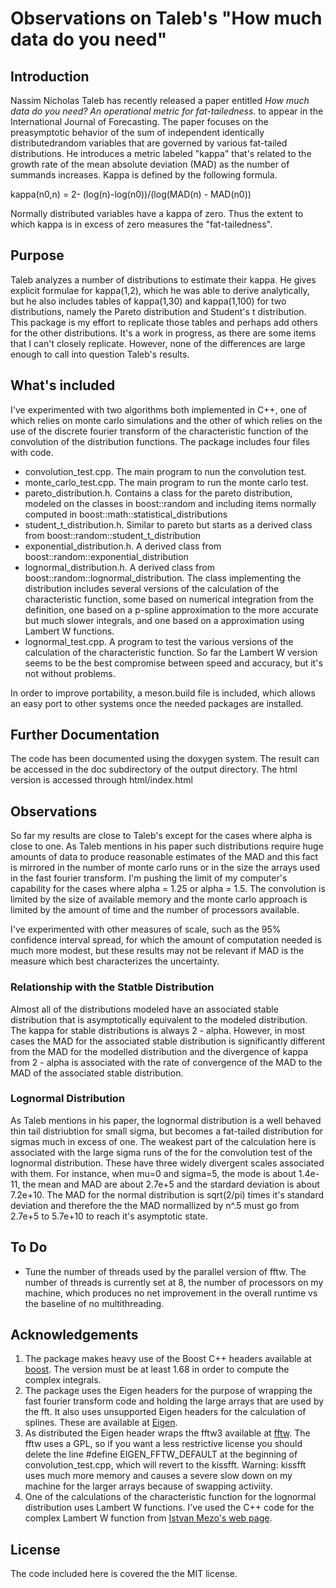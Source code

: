 # Observations on Taleb's "How much data do you need"

## Introduction

Nassim Nicholas Taleb has recently released a paper entitled *How much data do you need?
An operational metric for fat-tailedness*. to appear in the International Journal of Forecasting.  The paper focuses on the preasymptotic behavior of the sum of independent identically distributedrandom variables that are governed by various fat-tailed distributions.  He introduces
a metric labeled "kappa" that's related to the growth rate of the mean absolute deviation (MAD) 
as the number of summands increases.  Kappa is defined by the following formula.

   kappa(n0,n) = 2- (log(n)-log(n0))/(log(MAD(n) - MAD(n0))
   
Normally distributed variables have a kappa of zero.  Thus the extent to which kappa is in 
excess of zero measures the "fat-tailedness".

## Purpose

Taleb analyzes a number of distributions to estimate their kappa.  He gives explicit formulae
for kappa(1,2), which he was able to derive analytically, but he also includes tables of
kappa(1,30) and kappa(1,100) for two distributions, namely the Pareto distribution and 
Student's t distribution.  This package is my effort to replicate those tables and perhaps add
others for the other distributions.  It's a work in progress, as there are some items that I can't 
closely replicate.  However, none of the differences are large enough to call into question
Taleb's results.

## What's included

I've experimented with two algorithms both implemented in C++, one of which relies on 
monte carlo simulations and the other of which relies on the use of the discrete fourier 
transform of the characteristic function of the convolution of the distribution functions. 
The package includes four files with code.

*  convolution_test.cpp.  The main program to nun the convolution test.
*  monte_carlo_test.cpp.  The main program to run the monte carlo test.
*  pareto_distribution.h.  Contains a class for the pareto distribution, modeled on the 
classes in boost::random and including items normally computed in
boost::math::statistical_distributions
*  student_t_distribution.h. Similar to pareto but starts as a derived class from
boost::random::student_t_distribution
* exponential_distribution.h. A derived class from boost::random::exponential_distribution
* lognormal_distribution.h.  A derived class from boost::random::lognormal_distribution.  The
class implementing the distribution includes several versions of the calculation of the 
characteristic function, some based on numerical integration from the definition, one based 
on a p-spline approximation to the more accurate but much slower integrals, and one based
on a approximation using Lambert W functions.
* lognormal_test.cpp.  A program to test the various versions of the calculation of the 
characteristic function.  So far the Lambert W version seems to be the best compromise
between speed and accuracy, but it's not without problems.

In order to improve portability, a meson.build file is included, which allows an easy port 
to other systems once the needed packages are installed.

## Further Documentation

The code has been documented using the doxygen system.  The result can be accessed in
the doc subdirectory of the output directory.  The html version is accessed through 
html/index.html

## Observations

So far my results are close to Taleb's except for the cases where alpha is close to one.  As 
Taleb mentions in his paper such distributions require huge amounts of data to produce 
reasonable estimates of the MAD and this fact is mirrored in the number of monte carlo runs
or in the size the arrays used in the fast fourier transform.  I'm pushing the limit of
my computer's capability for the cases where alpha = 1.25 or alpha = 1.5.  The convolution 
is limited by the size of available memory and the monte carlo approach is limited by the
amount of time and the number of processors available.

I've experimented with other measures of scale, such as the 95% confidence interval spread,
for which the amount of computation needed is much more modest, but these results may not 
be relevant if MAD is the measure which best characterizes the uncertainty.

### Relationship with the Statble Distribution

Almost all of the distributions modeled have an associated stable distribution that is 
asymptotically equivalent to the modeled distribution.  The kappa for stable distributions
is always 2 - alpha.  However, in most cases the MAD for the associated stable distribution is significantly different from the MAD for the modelled distribution and the divergence of kappa
from 2 - alpha is associated with the rate of convergence of the MAD to the MAD of the 
associated stable distribution.

### Lognormal Distribution

As Taleb mentions in his paper, the lognormal distribution is a well behaved thin tail distriubtion
for small sigma, but becomes a fat-tailed distribution for sigmas much in excess of one.
The weakest part of the calculation here is associated with the large sigma runs of the
for the convolution test of the lognormal distribution.  These have three widely divergent scales
associated with them.
For instance, when mu=0 and sigma=5, the mode is about 1.4e-11,
the mean and MAD are about 2.7e+5 and the stardard deviation is about 7.2e+10.
The MAD for the normal distribution is sqrt(2/pi)  times it's standard deviation and therefore the the MAD normallized by n^.5 must go from 2.7e+5 to 5.7e+10 to reach it's asymptotic state.

## To Do

* Tune the number of threads used by the parallel version of fftw.  The number of threads is
currently set at 8, the number of processors on my machine, which produces no net improvement in the overall runtime vs the baseline of no multithreading.

## Acknowledgements

1. The package makes heavy use of the Boost C++ headers available at 
[boost](http://www.boost.org).  The version must be at least 1.68 in order to compute
the complex integrals.
2. The package uses the Eigen headers for the purpose of wrapping the fast fourier
transform code and holding the large arrays that are used by the fft.  It also uses unsupported Eigen headers for the calculation of splines.
These are available at [Eigen](http://www.eigen.tuxfamily.org).
3. As distributed the Eigen header wraps the fftw3 available at [fftw](http://fftw.org).  The fftw uses
a GPL, so if you want a less restrictive license you should delete the line
#define EIGEN_FFTW_DEFAULT at the beginning of convolution_test.cpp, which will revert to the
kissfft.  Warning: kissfft uses much more memory and causes a severe slow down on my
machine for the larger arrays because of swapping activiity.
4. One of the calculations of the characteristic function for the lognormal distribution uses 
Lambert W functions.  I've used the C++ code for the complex Lambert W function from 
[Istvan Mezo's web page](https://sites.google.com/site/istvanmezo81/others).

## License
The code included here is covered the the MIT license.
